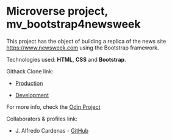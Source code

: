 # Microverse project, mv_bootstrap4newsweek
This project has the object of building a replica of the news site https://www.newsweek.com using the Bootstrap framework.

Technologies used: **HTML**, **CSS** and **Bootstrap**.


Githack Clone link:
* [Production](https://rawcdn.githack.com/NewIncome/mv_bootstrap4newsweek/8deb81e127e863740210e25d628d6a7eebfb286b/index.html)

* [Development](https://raw.githack.com/NewIncome/mv_bootstrap4newsweek/feature/index.html)



For more info, check the [Odin Project](https://www.theodinproject.com/courses/html5-and-css3/lessons/using-bootstrap)


Collaborators & profiles link:
- J. Alfredo Cardenas - [GitHub](https://github.com/newincome)
